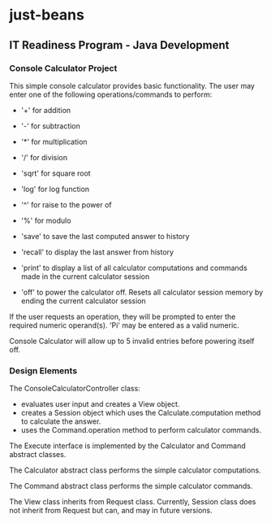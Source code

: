 # just-beans
## IT Readiness Program - Java Development

### Console Calculator Project

This simple console calculator provides basic functionality.  The user may enter one of the following operations/commands to perform:
* '+'  for addition

* '-'  for subtraction

* '*'  for multiplication

* '/'  for division

* 'sqrt'  for square root

* 'log'  for log function

* '^'  for raise to the power of

* '%'  for modulo

* 'save'  to save the last computed answer to history

* 'recall'  to display the last answer from history

* 'print'  to display a list of all calculator computations and commands made in the current calculator session

* 'off'  to power the calculator off.  Resets all calculator session memory by ending the current calculator session

If the user requests an operation, they will be prompted to enter the required numeric operand(s).  'Pi' may be entered as a 
valid numeric.

Console Calculator will allow up to 5 invalid entries before powering itself off.

### Design Elements

The ConsoleCalculatorController class:
* evaluates user input and creates a View object. 
* creates a Session object which uses the Calculate.computation method to calculate the answer.
* uses the Command.operation method to perform calculator commands.  

The Execute interface is implemented by the Calculator and Command abstract classes.

The Calculator abstract class performs the simple calculator computations.

The Command abstract class performs the simple calculator commands.

The View class inherits from Request class.  Currently, Session class does not inherit from Request but can, and may in future versions.

